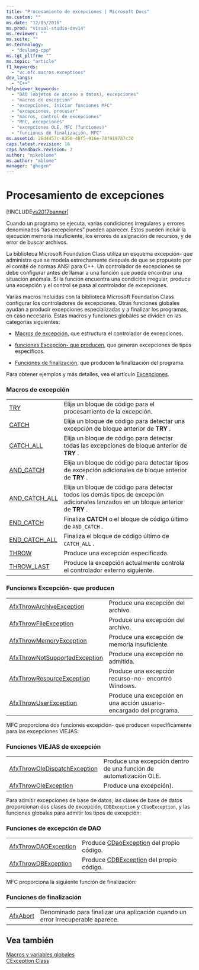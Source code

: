 ```yaml
---
title: "Procesamiento de excepciones | Microsoft Docs"
ms.custom: ""
ms.date: "12/05/2016"
ms.prod: "visual-studio-dev14"
ms.reviewer: ""
ms.suite: ""
ms.technology: 
  - "devlang-cpp"
ms.tgt_pltfrm: ""
ms.topic: "article"
f1_keywords: 
  - "vc.mfc.macros.exceptions"
dev_langs: 
  - "C++"
helpviewer_keywords: 
  - "DAO (objetos de acceso a datos), excepciones"
  - "macros de excepción"
  - "excepciones, iniciar funciones MFC"
  - "excepciones, procesar"
  - "macros, control de excepciones"
  - "MFC, excepciones"
  - "excepciones OLE, MFC (funciones)"
  - "funciones de finalización, MFC"
ms.assetid: 26d4457c-8350-48f5-916e-78f919787c30
caps.latest.revision: 16
caps.handback.revision: 7
author: "mikeblome"
ms.author: "mblome"
manager: "ghogen"
---
```

# Procesamiento de excepciones
[!INCLUDE[vs2017banner](../../assembler/inline/includes/vs2017banner.md)]

Cuando un programa se ejecuta, varias condiciones irregulares y errores denominados “las excepciones” pueden aparecer.  Éstos pueden incluir la ejecución memoria insuficiente, los errores de asignación de recursos, y de error de buscar archivos.  
  
 La biblioteca Microsoft Foundation Class utiliza un esquema excepción\- que administra que se modela estrechamente después de que se propuesto por el comité de normas ANSI para C\+\+.  Un controlador de excepciones se debe configurar antes de llamar a una función que pueda encontrar una situación anómala.  Si la función encuentra una condición irregular, produce una excepción y el control se pasa al controlador de excepciones.  
  
 Varias macros incluidas con la biblioteca Microsoft Foundation Class configurar los controladores de excepciones.  Otras funciones globales ayudan a producir excepciones especializadas y a finalizar los programas, en caso necesario.  Estas macros y funciones globales se dividen en las categorías siguientes:  
  
-   [Macros de excepción](#_mfc_exception_macros), que estructura el controlador de excepciones.  
  
-   [funciones Excepción\- que producen](#_mfc_exception.2d.throwing_functions), que generan excepciones de tipos específicos.  
  
-   [Funciones de finalización](#_mfc_termination_functions), que producen la finalización del programa.  
  
 Para obtener ejemplos y más detalles, vea el artículo [Excepciones](../../mfc/exception-handling-in-mfc.md).  
  
### Macros de excepción  
  
|||  
|-|-|  
|[TRY](../Topic/TRY.md)|Elija un bloque de código para el procesamiento de la excepción.|  
|[CATCH](../Topic/CATCH.md)|Elija un bloque de código para detectar una excepción de bloque anterior de **TRY** .|  
|[CATCH\_ALL](../Topic/CATCH_ALL.md)|Elija un bloque de código para detectar todas las excepciones de bloque anterior de **TRY** .|  
|[AND\_CATCH](../Topic/AND_CATCH.md)|Elija un bloque de código para detectar tipos de excepción adicionales de bloque anterior de **TRY** .|  
|[AND\_CATCH\_ALL](../Topic/AND_CATCH_ALL.md)|Elija un bloque de código para detectar todos los demás tipos de excepción adicionales lanzados en un bloque anterior de **TRY** .|  
|[END\_CATCH](../Topic/END_CATCH.md)|Finaliza **CATCH** o el bloque de código último de `AND_CATCH` .|  
|[END\_CATCH\_ALL](../Topic/END_CATCH_ALL.md)|Finaliza el bloque de código último de `CATCH_ALL` .|  
|[THROW](../Topic/THROW%20\(MFC\).md)|Produce una excepción especificada.|  
|[THROW\_LAST](../Topic/THROW_LAST.md)|Produce la excepción actualmente controla el controlador externo siguiente.|  
  
### Funciones Excepción\- que producen  
  
|||  
|-|-|  
|[AfxThrowArchiveException](../Topic/AfxThrowArchiveException.md)|Produce una excepción del archivo.|  
|[AfxThrowFileException](../Topic/AfxThrowFileException.md)|Produce una excepción del archivo.|  
|[AfxThrowMemoryException](../Topic/AfxThrowMemoryException.md)|Produce una excepción de memoria insuficiente.|  
|[AfxThrowNotSupportedException](../Topic/AfxThrowNotSupportedException.md)|Produce una excepción no admitida.|  
|[AfxThrowResourceException](../Topic/AfxThrowResourceException.md)|Produce una excepción recurso\-no\- encontró Windows.|  
|[AfxThrowUserException](../Topic/AfxThrowUserException.md)|Produce una excepción en una acción usuario\- encargado del programa.|  
  
 MFC proporciona dos funciones excepción\- que producen específicamente para las excepciones VIEJAS:  
  
### Funciones VIEJAS de excepción  
  
|||  
|-|-|  
|[AfxThrowOleDispatchException](../Topic/AfxThrowOleDispatchException.md)|Produce una excepción dentro de una función de automatización OLE.|  
|[AfxThrowOleException](../Topic/AfxThrowOleException.md)|Produce una excepción\).|  
  
 Para admitir excepciones de base de datos, las clases de base de datos proporcionan dos clases de excepción, `CDBException` y `CDaoException`, y las funciones globales para admitir los tipos de excepción:  
  
### Funciones de excepción de DAO  
  
|||  
|-|-|  
|[AfxThrowDAOException](../Topic/AfxThrowDaoException.md)|Produce [CDaoException](../../mfc/reference/cdaoexception-class.md) del propio código.|  
|[AfxThrowDBException](../Topic/AfxThrowDBException.md)|Produce [CDBException](../../mfc/reference/cdbexception-class.md) del propio código.|  
  
 MFC proporciona la siguiente función de finalización:  
  
### Funciones de finalización  
  
|||  
|-|-|  
|[AfxAbort](../Topic/AfxAbort.md)|Denominado para finalizar una aplicación cuando un error irrecuperable aparece.|  
  
## Vea también  
 [Macros y variables globales](../../mfc/reference/mfc-macros-and-globals.md)   
 [CException Class](../../mfc/reference/cexception-class.md)